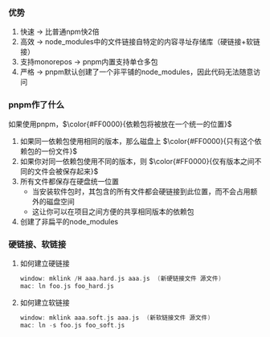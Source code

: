 ### 优势
1. 快速 -> 比普通npm快2倍
2. 高效 -> node_modules中的文件链接自特定的内容寻址存储库（硬链接+软链接）
3. 支持monorepos -> pnpm内置支持单仓多包
4. 严格 -> pnpm默认创建了一个非平铺的node_modules，因此代码无法随意访问

### pnpm作了什么
如果使用pnpm，$\color{#FF0000}{依赖包将被放在一个统一的位置}$ 
1. 如果同一依赖包使用相同的版本，那么磁盘上 $\color{#FF0000}{只有这个依赖包的一份文件}$  
2. 如果你对同一依赖包使用不同的版本，则 $\color{#FF0000}{仅有版本之间不同的文件会被保存起来}$
3. 所有文件都保存在硬盘统一位置
   - 当安装软件包时，其包含的所有文件都会硬链接到此位置，而不会占用额外的磁盘空间
   - 这让你可以在项目之间方便的共享相同版本的依赖包
4. 创建了非扁平的node_modules

### 硬链接、软链接
1. 如何建立硬链接
   ``` c
   window: mklink /H aaa.hard.js aaa.js  (新硬链接文件 源文件)
   mac: ln foo.js foo_hard.js
   ```
2. 如何建立软链接
    ``` c
   window: mklink aaa.soft.js aaa.js  (新软链接文件 源文件)
   mac: ln -s foo.js foo_soft.js
   ```